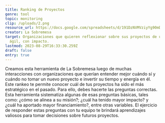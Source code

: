 ```yaml
---
title: Ranking de Proyectos
genre: tool
topic: monitoring
clip: /uploads/2.png
resource_url: https://docs.google.com/spreadsheets/d/191DzNVMVziyYg90mD7xuFX-ScRYes7grMYbmCAcsaQ8/edit#gid=0
creator: La Sobremesa
target: Organizaciones que quieren reflexionar sobre sus proyectos de una forma
  ágil, con impacto.
lastmod: 2023-08-29T16:33:30.259Z
draft: false
entry: true
---
```

<!--StartFragment-->

Creamos esta herramienta de La Sobremesa luego de muchas interacciones con organizaciones que querían entender mejor cuándo sí y cuándo no tomar un nuevo proyecto e invertir su tiempo y energía en él. Este rankeo te permite conocer cuál de tus proyectos ha sido el más estratégico en el pasado. Para ello, debes hacerte las preguntas correctas. Esta herramienta sistematiza algunas de esas preguntas básicas, tales como: ¿cómo se alinea a su misión?; ¿cuál ha tenido mayor impacto? y ¿cuál ha aportado mayor financiamiento?, entre otras variables. El ejercicio de responder estas preguntas con tu equipo te brindará aprendizajes valiosos para tomar decisiones sobre futuros proyectos.

<!--EndFragment-->